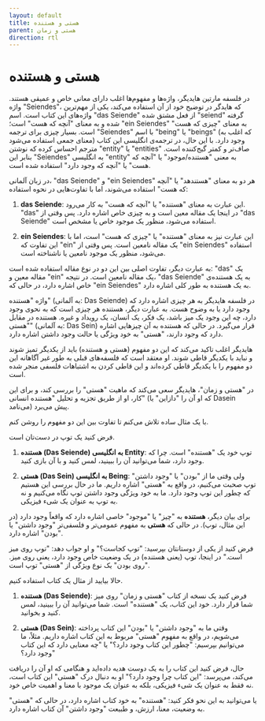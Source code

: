 ```yaml
---
layout: default
title: هستی و هستنده
parent: هستی و زمان
direction: rtl
---
```


# هستی و هستنده
در فلسفه مارتین هایدیگر، واژه‌ها و مفهوم‌ها اغلب دارای معانی خاص و عمیقی هستند.
واژه "Seiendes"، که هایدگر در توضیح خود از آن استفاده می‌کند، یکی از مهم‌ترین واژه‌های این کتاب است. اسم "das Seiende" از فعل مشتق شده "seiend" گرفته شده و به معنای "آنچه که هست" است؛ "ein Seiendes" به معنای "چیزی که هست" است. بسیار چیزی برای ترجمه "Seiendes" با اسم "being" یا "beings" (که اغلب به معنای جمعی استفاده می‌شود) وجود دارد. با این حال، در ترجمه‌ی انگلیسی این کتاب مترجم احساس کرده که نوشتن "entity" یا "entities" صاف‌تر و کمتر گیج‌کننده است. بنابر این "Seiendes" به انگلیسی "entity" به معنی  "هستنده/موجود" یا "آنچه که هست" یا "آنچه که وجود دارد" استفاده شده است.

در زبان آلمانی، "das Seiende" و "ein Seiendes" هر دو به معنای "هستندهد" یا "آنچه که هست" استفاده می‌شوند، اما با تفاوت‌هایی در نحوه استفاده:

1. **das Seiende**: این عبارت به معنای "هستنده" یا "آنچه که هست" به کار می‌رود. "das" در اینجا یک مقاله معین است و به چیزی خاص اشاره دارد. پس وقتی از "das Seiende" استفاده می‌شود، منظور یک موجود خاص یا مشخص است.

2. **ein Seiendes**: این عبارت نیز به معنای "هستنده" یا "چیزی که هست" است، اما با این تفاوت که "ein" یک مقاله نامعین است. پس وقتی از "ein Seiendes" استفاده می‌شود، منظور یک موجود نامعین یا ناشناخته است.

به عبارت دیگر، تفاوت اصلی بین این دو در نوع مقاله استفاده شده است: "das" یک مقاله معین و "ein" یک مقاله نامعین است. در نتیجه، "das Seiende" به یک هستنده‌ی خاص اشاره دارد، در حالی که "ein Seiendes" به یک هستنده‌ به طور کلی اشاره دارد.

واژه "هستنده" (به آلمانی: Das Seiende) در فلسفه هایدیگر به هر چیزی اشاره دارد که وجود دارد یا به وضوح هست. به عبارت دیگر، هستنده هر چیزی است که به نحوی وجود دارد، چه این وجود یک میز باشد، یک فکر، یک انسان، یک رویداد و غیره. هستنده در مقابل "هستی" (به آلمانی: Das Sein) قرار می‌گیرد. در حالی که هستنده به آن چیزهایی اشاره دارد که وجود دارند، "هستی" به خود ویژگی یا حالت وجود داشتن اشاره دارد.

هایدیگر اغلب تاکید می‌کند که این دو مفهوم (هستی و هستنده) باید از یکدیگر تمیز شوند و نباید با یکدیگر قاطی شوند. او معتقد است که فلسفه‌های قبلی به طور غیر آگاهانه این دو مفهوم را با یکدیگر قاطی کرده‌اند و این قاطی کردن به اشتباهات فلسفی منجر شده است.

در "هستی و زمان"، هایدیگر سعی می‌کند که ماهیت "هستی" را بررسی کند، و برای این کار، او از طریق تجزیه و تحلیل "هستنده انسانی" (که او آن را "دازاین" یا Dasein می‌نامد) پیش می‌برد.

با یک مثال ساده تلاش می‌کنم تا تفاوت بین این دو مفهوم را روشن کنم.

فرض کنید یک توپ در دست‌تان است.

1. **هستنده (Das Seiende) به انگلیسی Entity**: توپ خود یک "هستنده" است. چرا که وجود دارد، شما می‌توانید آن را ببینید، لمس کنید و با آن بازی کنید.

2. **هستی (Das Sein) به انگلیسی Being**: ولی وقتی ما از "بودن" یا "وجود داشتن" توپ صحبت می‌کنیم، در واقع به "هستی" اشاره داریم. ما در حال بررسی این هستیم که چطور این توپ وجود دارد. ما به خود ویژگی وجود داشتن توپ نگاه می‌کنیم و نه به توپ به عنوان یک شیء فیزیکی.

برای بیان دیگر، **هستنده** به "چیز" یا "موجود" خاصی اشاره دارد که واقعاً وجود دارد (در این مثال، توپ). در حالی که **هستی** به مفهوم عمومی‌تر و فلسفی‌تر "وجود داشتن" یا "بودن" اشاره دارد.

فرض کنید از یکی از دوستانتان بپرسید: "توپ کجاست؟" و او جواب دهد: "توپ روی میز است." در اینجا، توپ (یعنی هستنده) در یک وضعیت خاص وجود دارد، یعنی روی میز. "روی بودن" یک نوع ویژگی از "هستی" توپ است. 


حالا بیایید از مثال یک کتاب استفاده کنیم.

1. **هستنده (Das Seiende)**: فرض کنید یک نسخه از کتاب "هستی و زمان" روی میز شما قرار دارد. خود این کتاب، یک "هستنده" است. شما می‌توانید آن را ببینید، لمس کنید و بخوانید.

2. **هستی (Das Sein)**: وقتی ما به "وجود داشتن" یا "بودن" این کتاب پرداخته می‌شویم، در واقع به مفهوم "هستی" مربوط به این کتاب اشاره داریم. مثلاً، ما می‌توانیم بپرسیم: "چطور این کتاب وجود دارد؟" یا "چه معنایی دارد که این کتاب وجود دارد؟"

حال، فرض کنید این کتاب را به یک دوست هدیه داده‌اید و هنگامی که او آن را دریافت می‌کند، می‌پرسد: "این کتاب چرا وجود دارد؟" او به دنبال درک "هستی" این کتاب است، نه فقط به عنوان یک شیء فیزیکی، بلکه به عنوان یک موجود با معنا و اهمیت خاص خود.

یا می‌توانید به این نحو فکر کنید: "هستنده" به خود کتاب اشاره دارد، در حالی که "هستی" به وضعیت، معنا، ارزش، و طبیعت "وجود داشتن" آن کتاب اشاره دارد.
